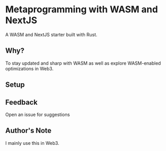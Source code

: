 # Metaprogramming with WASM and NextJS

A WASM and NextJS starter built with Rust.

## Why?

To stay updated and sharp with WASM as well as explore WASM-enabled optimizations in Web3.

## Setup

## Feedback

Open an issue for suggestions

## Author's Note

I mainly use this in Web3.

